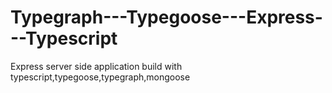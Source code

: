 # Typegraph---Typegoose---Express---Typescript
Express server side application build with typescript,typegoose,typegraph,mongoose

